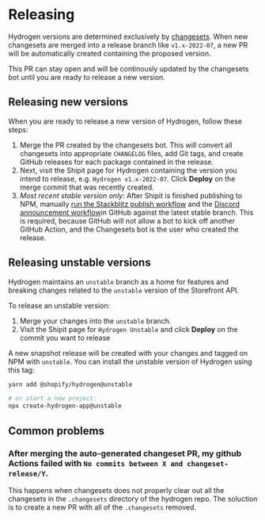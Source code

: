 # Releasing

Hydrogen versions are determined exclusively by [changesets](https://github.com/changesets/changesets). When new changesets are merged into a release branch like `v1.x-2022-07`, a new PR will be automatically created containing the proposed version.

This PR can stay open and will be continously updated by the changesets bot until you are ready to release a new version.

## Releasing new versions

When you are ready to release a new version of Hydrogen, follow these steps:

1. Merge the PR created by the changesets bot. This will convert all changesets into appropriate `CHANGELOG` files, add Git tags, and create GitHub releases for each package contained in the release.
1. Next, visit the Shipit page for Hydrogen containing the version you intend to release, e.g. `Hydrogen v1.x-2022-07`. Click **Deploy** on the merge commit that was recently created.
1. _Most recent stable version only_: After Shipit is finished publishing to NPM, manually [run the Stackblitz publish workflow](https://github.com/Shopify/hydrogen/actions/workflows/publish_stackblitz.yml) and the [Discord announcement workflow](https://github.com/Shopify/hydrogen/actions/workflows/discord_announcement.yml)in GitHub against the latest stable branch. This is required, because GitHub will not allow a bot to kick off another GitHub Action, and the Changesets bot is the user who created the release.

## Releasing unstable versions

Hydrogen maintains an `unstable` branch as a home for features and breaking changes related to the `unstable` version of the Storefront API.

To release an unstable version:

1. Merge your changes into the `unstable` branch.
1. Visit the Shipit page for `Hydrogen Unstable` and click **Deploy** on the commit you want to release

A new snapshot release will be created with your changes and tagged on NPM with `unstable`. You can install the unstable version of Hydrogen using this tag:

```bash
yarn add @shopify/hydrogen@unstable

# or start a new project:
npx create-hydrogen-app@unstable
```

## Common problems

### After merging the auto-generated changeset PR, my github Actions failed with `No commits between X and changeset-release/Y`.

This happens when changesets does not properly clear out all the changesets in the `.changesets` directory of the hydrogen repo. The soluction is to create a new PR with all of the `.changesets` removed.
